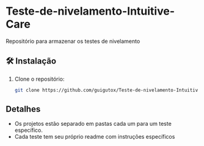 # Teste-de-nivelamento-Intuitive-Care
Repositório para armazenar os testes de nivelamento 


## 🛠 Instalação

1. Clone o repositório:
   ```bash
   git clone https://github.com/guigutox/Teste-de-nivelamento-Intuitive-Care.git


## Detalhes

- Os projetos estão separado em pastas cada um para um teste específico.
- Cada teste tem seu próprio readme com instruções específicos
